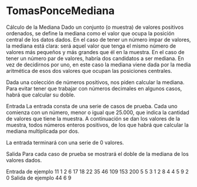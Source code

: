 # TomasPonceMediana
Cálculo de la Mediana
Dado un conjunto (o muestra) de valores positivos ordenados, se define la mediana como el valor que ocupa la posición central de los datos dados.
En el caso de tener un número impar de valores, la mediana está clara: será aquel valor que tenga el mismo número de valores más pequeños y más grandes que él en la muestra. En el caso de tener un número par de valores, habría dos candidatos a ser mediana. En vez de decidirnos por uno, en este caso la mediana viene dada por la media aritmética de esos dos valores que ocupan las posiciones centrales.

Dada una colección de números positivos, nos piden calcular la mediana. Para evitar tener que trabajar con números decimales en algunos casos, habrá que calcular su doble.

Entrada
La entrada consta de una serie de casos de prueba. Cada uno comienza con un número, menor o igual que 25.000, que indica la cantidad de valores que tiene la muestra. A continuación se dan los valores de la muestra, todos números enteros positivos, de los que habrá que calcular la mediana multiplicada por dos.

La entrada terminará con una serie de 0 valores.

Salida
Para cada caso de prueba se mostrará el doble de la mediana de los valores dados.

Entrada de ejemplo
11
1 2 6 17 18 22 35 46 109 153 200
5
5 3 1 2 8
4
4 5 9 2
0
Salida de ejemplo
44
6
9
